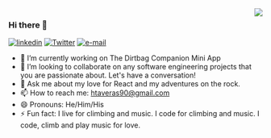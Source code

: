 <img align="right" src="https://github-readme-stats.vercel.app/api?username=honoriotaveras&show_icons=true&theme=radical">

### Hi there 👋
[![linkedin](https://img.shields.io/static/v1?label=linkedin&message=%20&color=e3be7a&logo=&style=flat-square&logoColor=orange)](https://www.linkedin.com/in/honorio-taveras/)
[![Twitter](https://img.shields.io/static/v1?label=Twitter&message=%20&color=1b81c1&logo=Twitter&style=flat-square&logoColor=white)](https://twitter.com/TaverasHonorio)
[![e-mail](https://img.shields.io/static/v1?label=e-mail&message=%20&color=68835c&logo=gmail&style=flat-square&logoColor=white)](mailto:htaveras90@gmail.com)

<!--
**HonorioTaveras/HonorioTaveras** is a ✨ _special_ ✨ repository because its `README.md` (this file) appears on your GitHub profile.
-->

- 🔭 I’m currently working on The Dirtbag Companion Mini App
- 👯 I’m looking to collaborate on any software engineering projects that you are passionate about. Let's have a conversation!
- 💬 Ask me about my love for React and my adventures on the rock.
- 📫 How to reach me: htaveras90@gmail.com
- 😄 Pronouns: He/Him/His
- ⚡ Fun fact: I live for climbing and music. I code for climbing and music. I code, climb and play music for love.
